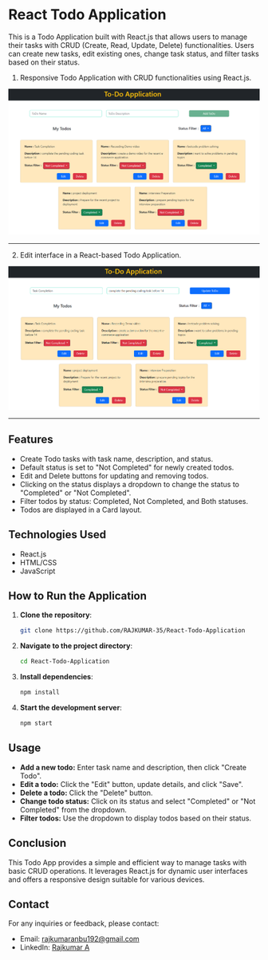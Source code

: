 # React Todo Application

This is a Todo Application built with React.js that allows users to manage their tasks with CRUD (Create, Read, Update, Delete) functionalities. Users can create new tasks, edit existing ones, change task status, and filter tasks based on their status.




1. Responsive Todo Application with CRUD functionalities using React.js.
   
![Todo App Edit Preview](public/Images/Demo-1.png)

---

2. Edit interface in a React-based Todo Application.
   
![Todo App Edit Preview](public/Images/Demo-2.png)


---
## Features

- Create Todo tasks with task name, description, and status.
- Default status is set to "Not Completed" for newly created todos.
- Edit and Delete buttons for updating and removing todos.
- Clicking on the status displays a dropdown to change the status to "Completed" or "Not Completed".
- Filter todos by status: Completed, Not Completed, and Both statuses.
- Todos are displayed in a Card layout.

## Technologies Used

- React.js
- HTML/CSS
- JavaScript

## How to Run the Application

1. **Clone the repository**:
   ```bash
   git clone https://github.com/RAJKUMAR-35/React-Todo-Application
2. **Navigate to the project directory**:
   ```bash
   cd React-Todo-Application

3. **Install dependencies**:
   ```bash
   npm install

4. **Start the development server**:
   ```bash
   npm start

## Usage

- **Add a new todo:** Enter task name and description, then click "Create Todo".
- **Edit a todo:** Click the "Edit" button, update details, and click "Save".
- **Delete a todo:** Click the "Delete" button.
- **Change todo status:** Click on its status and select "Completed" or "Not Completed" from the dropdown.
- **Filter todos:** Use the dropdown to display todos based on their status.

## Conclusion

This Todo App provides a simple and efficient way to manage tasks with basic CRUD operations. It leverages React.js for dynamic user interfaces and offers a responsive design suitable for various devices.

## Contact

For any inquiries or feedback, please contact:
- Email: rajkumaranbu192@gmail.com
- LinkedIn: [Rajkumar A](https://www.linkedin.com/in/rajkumar-cse/)
